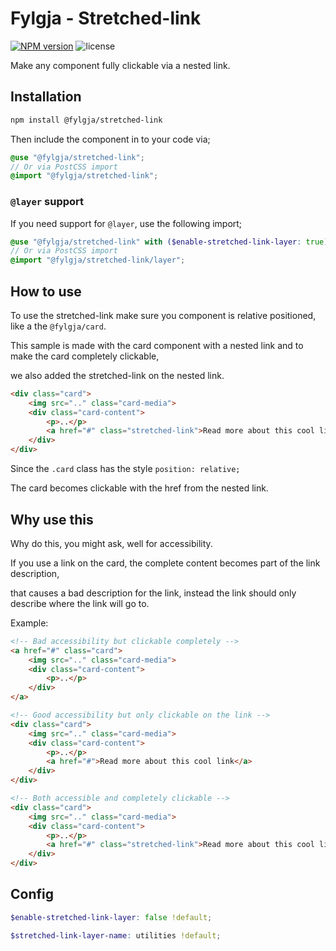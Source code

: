 # Fylgja - Stretched-link

[![NPM version](https://img.shields.io/npm/v/@fylgja/stretched-link)](https://www.npmjs.org/package/@fylgja/stretched-link)
![license](https://img.shields.io/github/license/fylgja/fylgja)

Make any component fully clickable via a nested link.

## Installation

```bash
npm install @fylgja/stretched-link
```

Then include the component in to your code via;

```scss
@use "@fylgja/stretched-link";
// Or via PostCSS import
@import "@fylgja/stretched-link";
```

### `@layer` support

If you need support for `@layer`,
use the following import;

```scss
@use "@fylgja/stretched-link" with ($enable-stretched-link-layer: true);
// Or via PostCSS import
@import "@fylgja/stretched-link/layer";
```

## How to use

To use the stretched-link make sure you component is relative positioned,
like a the `@fylgja/card`.

This sample is made with the card component with a nested link
and to make the card completely clickable,

we also added the stretched-link on the nested link.

```html
<div class="card">
    <img src=".." class="card-media">
    <div class="card-content">
        <p>..</p>
        <a href="#" class="stretched-link">Read more about this cool link</a>
    </div>
</div>
```

Since the `.card` class has the style `position: relative;`

The card becomes clickable with the href from the nested link.

## Why use this

Why do this, you might ask, well for accessibility.

If you use a link on the card, the complete content becomes part of the link description,

that causes a bad description for the link, instead the link should only describe where the link will go to.

Example:

```html
<!-- Bad accessibility but clickable completely -->
<a href="#" class="card">
    <img src=".." class="card-media">
    <div class="card-content">
        <p>..</p>
    </div>
</a>

<!-- Good accessibility but only clickable on the link -->
<div class="card">
    <img src=".." class="card-media">
    <div class="card-content">
        <p>..</p>
        <a href="#">Read more about this cool link</a>
    </div>
</div>

<!-- Both accessible and completely clickable -->
<div class="card">
    <img src=".." class="card-media">
    <div class="card-content">
        <p>..</p>
        <a href="#" class="stretched-link">Read more about this cool link</a>
    </div>
</div>
```

## Config

```scss
$enable-stretched-link-layer: false !default;

$stretched-link-layer-name: utilities !default;
```
